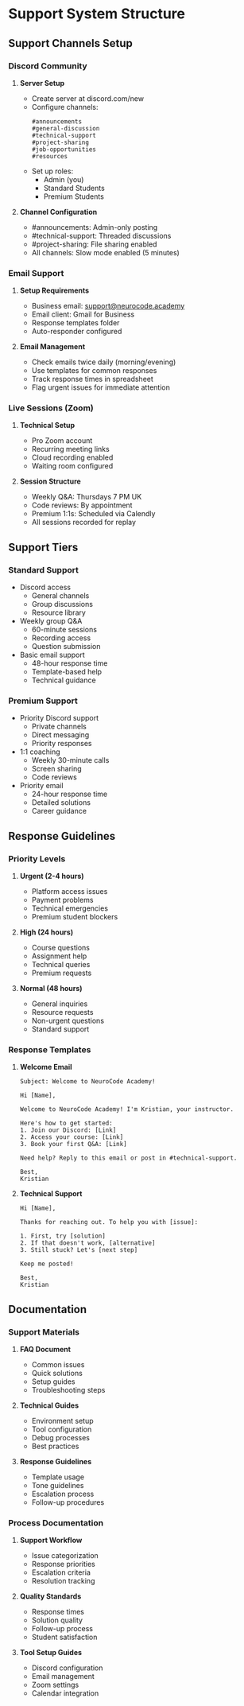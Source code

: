 # Support System Structure

## Support Channels Setup
### Discord Community
1. **Server Setup**
   - Create server at discord.com/new
   - Configure channels:
     ```
     #announcements
     #general-discussion
     #technical-support
     #project-sharing
     #job-opportunities
     #resources
     ```
   - Set up roles:
     - Admin (you)
     - Standard Students
     - Premium Students

2. **Channel Configuration**
   - #announcements: Admin-only posting
   - #technical-support: Threaded discussions
   - #project-sharing: File sharing enabled
   - All channels: Slow mode enabled (5 minutes)

### Email Support
1. **Setup Requirements**
   - Business email: support@neurocode.academy
   - Email client: Gmail for Business
   - Response templates folder
   - Auto-responder configured

2. **Email Management**
   - Check emails twice daily (morning/evening)
   - Use templates for common responses
   - Track response times in spreadsheet
   - Flag urgent issues for immediate attention

### Live Sessions (Zoom)
1. **Technical Setup**
   - Pro Zoom account
   - Recurring meeting links
   - Cloud recording enabled
   - Waiting room configured

2. **Session Structure**
   - Weekly Q&A: Thursdays 7 PM UK
   - Code reviews: By appointment
   - Premium 1:1s: Scheduled via Calendly
   - All sessions recorded for replay

## Support Tiers
### Standard Support
- Discord access
  - General channels
  - Group discussions
  - Resource library
- Weekly group Q&A
  - 60-minute sessions
  - Recording access
  - Question submission
- Basic email support
  - 48-hour response time
  - Template-based help
  - Technical guidance

### Premium Support
- Priority Discord support
  - Private channels
  - Direct messaging
  - Priority responses
- 1:1 coaching
  - Weekly 30-minute calls
  - Screen sharing
  - Code reviews
- Priority email
  - 24-hour response time
  - Detailed solutions
  - Career guidance

## Response Guidelines
### Priority Levels
1. **Urgent (2-4 hours)**
   - Platform access issues
   - Payment problems
   - Technical emergencies
   - Premium student blockers

2. **High (24 hours)**
   - Course questions
   - Assignment help
   - Technical queries
   - Premium requests

3. **Normal (48 hours)**
   - General inquiries
   - Resource requests
   - Non-urgent questions
   - Standard support

### Response Templates
1. **Welcome Email**
   ```
   Subject: Welcome to NeuroCode Academy!
   
   Hi [Name],
   
   Welcome to NeuroCode Academy! I'm Kristian, your instructor.
   
   Here's how to get started:
   1. Join our Discord: [Link]
   2. Access your course: [Link]
   3. Book your first Q&A: [Link]
   
   Need help? Reply to this email or post in #technical-support.
   
   Best,
   Kristian
   ```

2. **Technical Support**
   ```
   Hi [Name],
   
   Thanks for reaching out. To help you with [issue]:
   
   1. First, try [solution]
   2. If that doesn't work, [alternative]
   3. Still stuck? Let's [next step]
   
   Keep me posted!
   
   Best,
   Kristian
   ```

## Documentation
### Support Materials
1. **FAQ Document**
   - Common issues
   - Quick solutions
   - Setup guides
   - Troubleshooting steps

2. **Technical Guides**
   - Environment setup
   - Tool configuration
   - Debug processes
   - Best practices

3. **Response Guidelines**
   - Template usage
   - Tone guidelines
   - Escalation process
   - Follow-up procedures

### Process Documentation
1. **Support Workflow**
   - Issue categorization
   - Response priorities
   - Escalation criteria
   - Resolution tracking

2. **Quality Standards**
   - Response times
   - Solution quality
   - Follow-up process
   - Student satisfaction

3. **Tool Setup Guides**
   - Discord configuration
   - Email management
   - Zoom settings
   - Calendar integration